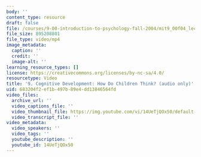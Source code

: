 ```yaml
---
body: ''
content_type: resource
draft: false
file: /courses/9-00-introduction-to-psychology-fall-2004/mit9_00f04_lec09_360p_16_9.mp4
file_size: 895208801
file_type: video/mp4
image_metadata:
  caption: ''
  credit: ''
  image-alt: ''
learning_resource_types: []
license: https://creativecommons.org/licenses/by-nc-sa/4.0/
resourcetype: Video
title: '9. Cognitive Development: How Do Children Think? (audio only)'
uid: 683204f2-ef1b-497b-89e4-dd13846564fd
video_files:
  archive_url: ''
  video_captions_file: ''
  video_thumbnail_file: https://img.youtube.com/vi/14UeTjQOx50/default.jpg
  video_transcript_file: ''
video_metadata:
  video_speakers: ''
  video_tags: ''
  youtube_description: ''
  youtube_id: 14UeTjQOx50
---
```

